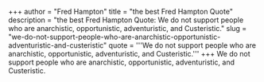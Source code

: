 +++
author = "Fred Hampton"
title = "the best Fred Hampton Quote"
description = "the best Fred Hampton Quote: We do not support people who are anarchistic, opportunistic, adventuristic, and Custeristic."
slug = "we-do-not-support-people-who-are-anarchistic-opportunistic-adventuristic-and-custeristic"
quote = '''We do not support people who are anarchistic, opportunistic, adventuristic, and Custeristic.'''
+++
We do not support people who are anarchistic, opportunistic, adventuristic, and Custeristic.
